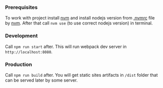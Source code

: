 ### Prerequisites
To work with project install [nvm](https://github.com/nvm-sh/nvm) and install nodejs version from [.nvmrc](https://github.com/ihor-bobyr/programming.org.ua/blob/master/.nvmrc) file by [nvm](https://github.com/nvm-sh/nvm). After that call `nvm use` (to use correct nodejs version) in terminal.

### Development
 Call `npm run start` after. This will run webpack dev server in `http://localhost:8080`.

### Production
Call `npm run build` after. You will get static sites artifacts in `/dist` folder that can be served later by some server.
